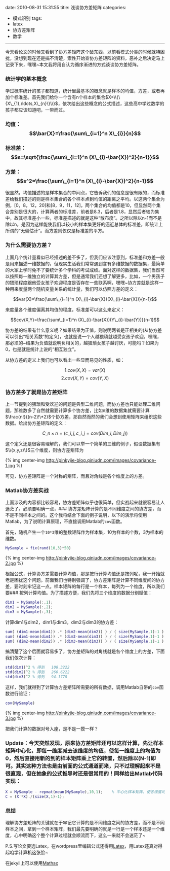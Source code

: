 date: 2010-08-31 15:31:55
title: 浅谈协方差矩阵
categories:
- 模式识别
tags:
- latex
- 协方差矩阵
- 数学
---

今天看论文的时候又看到了协方差矩阵这个破东西，以前看模式分类的时候就特困扰，没想到现在还是搞不清楚，索性开始查协方差矩阵的资料，恶补之后决定马上记录下来，嘿嘿~本文我将用自认为循序渐进的方式谈谈协方差矩阵。

### 统计学的基本概念

学过概率统计的孩子都知道，统计里最基本的概念就是样本的均值，方差，或者再加个标准差。首先我们给你一个含有n个样本的集合$X=\\{\{X\_{1},\ldots,X\_{n}\}\\}$，依次给出这些概念的公式描述，这些高中学过数学的孩子都应该知道吧，一带而过。

### 均值：$$\bar{X}=\frac{\sum\_{i=1}^n  X\_{i}}{n}$$
### 标准差：$$s=\sqrt{\frac{\sum\_{i=1}^n (X\_{i}-\bar{X})^2}{n-1}}$$
### 方差：$$s^2=\frac{\sum\_{i=1}^n (X\_{i}-\bar{X})^2}{n-1}$$

很显然，均值描述的是样本集合的中间点，它告诉我们的信息是很有限的，而标准差给我们描述的则是样本集合的各个样本点到均值的距离之平均。以这两个集合为例，\[0，8，12，20\]和\[8，9，11，12\]，两个集合的均值都是10，但显然两个集合差别是很大的，计算两者的标准差，前者是8.3，后者是1.8，显然后者较为集中，故其标准差小一些，标准差描述的就是这种“散布度”。之所以除以n-1而不是除以n，是因为这样能使我们以较小的样本集更好的逼近总体的标准差，即统计上所谓的“无偏估计”。而方差则仅仅是标准差的平方。

<!--more-->

### 为什么需要协方差？

上面几个统计量看似已经描述的差不多了，但我们应该注意到，标准差和方差一般是用来描述一维数据的，但现实生活我们常常遇到含有多维数据的数据集，最简单的大家上学时免不了要统计多个学科的考试成绩。面对这样的数据集，我们当然可以按照每一维独立的计算其方差，但是通常我们还想了解更多，比如，一个男孩子的猥琐程度跟他受女孩子欢迎程度是否存在一些联系啊，嘿嘿~协方差就是这样一种用来度量两个随机变量关系的统计量，我们可以仿照方差的定义：

$$var(X)=\frac{\sum\_{i=1}^n (X\_{i}-\bar{X})(X\_{i}-\bar{X})}{n-1}$$

来度量各个维度偏离其均值的程度，标准差可以这么来定义：

$$cov(X,Y)=\frac{\sum\_{i=1}^n (X\_{i}-\bar{X})(Y\_{i}-\bar{Y})}{n-1}$$

协方差的结果有什么意义呢？如果结果为正值，则说明两者是正相关的(从协方差可以引出“相关系数”的定义)，也就是说一个人越猥琐就越受女孩子欢迎，嘿嘿，那必须的~结果为负值就说明负相关的，越猥琐女孩子越讨厌，可能吗？如果为0，也是就是统计上说的“相互独立”。

从协方差的定义上我们也可以看出一些显而易见的性质，如：

$$1. cov(X,X)=var(X)$$
$$2. cov(X,Y)=cov(Y,X)$$

### 协方差多了就是协方差矩阵

上一节提到的猥琐和受欢迎的问题是典型二维问题，而协方差也只能处理二维问题，那维数多了自然就需要计算多个协方差，比如n维的数据集就需要计算$\frac{n!}{(n-2)!\*2}$个协方差，那自然而然的我们会想到使用矩阵来组织这些数据。给出协方差矩阵的定义：

$$C\_{n\times n}=(c\_{i,j},c\_{i,j}=cov(Dim\_{i},Dim\_{j}))$$

这个定义还是很容易理解的，我们可以举一个简单的三维的例子，假设数据集有$\\{x,y,z\\}$三个维度，则协方差矩阵为

{% img center-img http://pinkyjie-blog.qiniudn.com/images/covariance-1.jpg %}

可见，协方差矩阵是一个对称的矩阵，而且对角线是各个维度上的方差。

### Matlab协方差实战

上面涉及的内容都比较容易，协方差矩阵似乎也很简单，但实战起来就很容易让人迷茫了。必须要明确一点，### 协方差矩阵计算的是不同维度之间的协方差，而不是不同样本之间的。这个我将结合下面的例子说明，以下的演示将使用Matlab，为了说明计算原理，不直接调用Matlab的`cov`函数。

首先，随机产生一个`10*3`维的整数矩阵作为样本集，10为样本的个数，3为样本的维数。

``` matlab
MySample = fix(rand(10,3)*50)
```

{% img center-img http://pinkyjie-blog.qiniudn.com/images/covariance-2.jpg %}


根据公式，计算协方差需要计算均值，那是按行计算均值还是按列呢，我一开始就老是困扰这个问题。前面我们也特别强调了，协方差矩阵是计算不同维度间的协方差，要时刻牢记这一点。样本矩阵的每行是一个样本，每列为一个维度，所以我们要### 按列计算均值。为了描述方便，我们先将三个维度的数据分别赋值：


``` matlab
dim1 = MySample(:,1);
dim2 = MySample(:,2);
dim3 = MySample(:,3);
```

计算dim1与dim2，dim1与dim3，dim2与dim3的协方差：


``` matlab
sum( (dim1-mean(dim1)) .* (dim2-mean(dim2)) ) / ( size(MySample,1)-1 ) % 得到  74.5333
sum( (dim1-mean(dim1)) .* (dim3-mean(dim3)) ) / ( size(MySample,1)-1 ) % 得到  -10.0889
sum( (dim2-mean(dim2)) .* (dim3-mean(dim3)) ) / ( size(MySample,1)-1 ) % 得到  -106.4000
```

搞清楚了这个后面就容易多了，协方差矩阵的对角线就是各个维度上的方差，下面我们依次计算：


``` matlab
std(dim1)^2 % 得到   108.3222
std(dim2)^2 % 得到   260.6222
std(dim3)^2 % 得到   94.1778
```

这样，我们就得到了计算协方差矩阵所需要的所有数据，调用Matlab自带的`cov`函数进行验证：


``` matlab
cov(MySample)
```

{% img center-img http://pinkyjie-blog.qiniudn.com/images/covariance-3.jpg %}


把我们计算的数据对号入座，是不是一摸一样？


### Update：今天突然发现，原来协方差矩阵还可以这样计算，先让样本矩阵中心化，即每一维度减去该维度的均值，使每一维度上的均值为0，然后直接用新的到的样本矩阵乘上它的转置，然后除以(N-1)即可。其实这种方法也是由前面的公式通道而来，只不过理解起来不是很直观，但在抽象的公式推导时还是很常用的！同样给出Matlab代码实现：


``` matlab
X = MySample - repmat(mean(MySample),10,1);    % 中心化样本矩阵，使各维度均值为0
C = (X'*X)./(size(X,1)-1);
```

### 总结


理解协方差矩阵的关键就在于牢记它计算的是不同维度之间的协方差，而不是不同样本之间，拿到一个样本矩阵，我们最先要明确的就是一行是一个样本还是一个维度，心中明确这个整个计算过程就会顺流而下，这么一来就不会迷茫了~


P.S.写论文要选Latex，在wordpress里编辑公式还得用[Latex](http://www.dutor.net/index.php/2010/05/wordpress-using-latex/)，用Latex还真对得起咱学计算机这张脸~

在jekyll上可以使用[Mathax](http://docs.mathjax.org/en/v1.1-latest/start.html)
